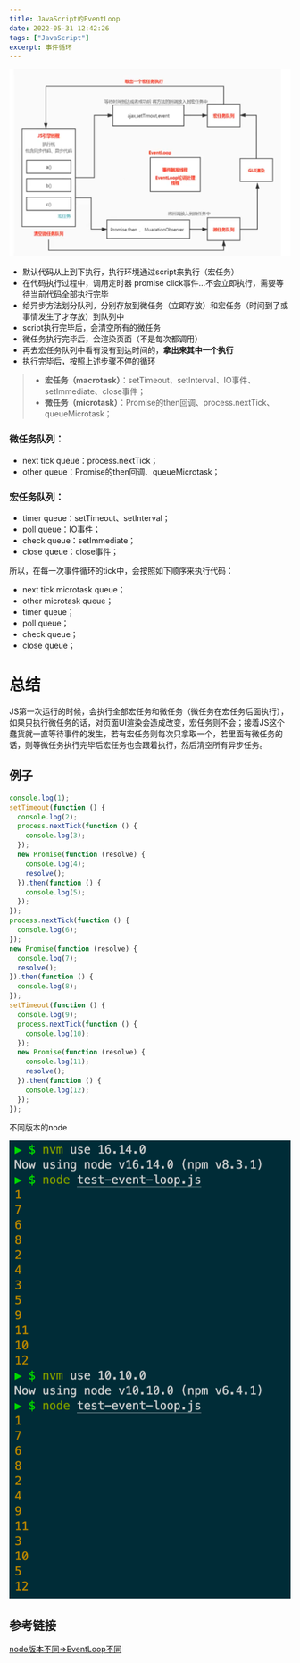 ```yaml
---
title: JavaScript的EventLoop
date: 2022-05-31 12:42:26
tags: ["JavaScript"]
excerpt: 事件循环
---
```


![2e887b16a7f5ff9c7a5c3a34b4d8f610.png](https://raw.githubusercontent.com/Hbisedm/my-blob-picGo/main/img/202205312217046.png)

- 默认代码从上到下执行，执行环境通过script来执行（宏任务）
- 在代码执行过程中，调用定时器 promise click事件…不会立即执行，需要等待当前代码全部执行完毕
- 给异步方法划分队列，分别存放到微任务（立即存放）和宏任务（时间到了或事情发生了才存放）到队列中
- script执行完毕后，会清空所有的微任务
- 微任务执行完毕后，会渲染页面（不是每次都调用）
- 再去宏任务队列中看有没有到达时间的，**拿出来其中一个执行**
- 执行完毕后，按照上述步骤不停的循环

> - **宏任务（macrotask）**：setTimeout、setInterval、IO事件、setImmediate、close事件；
> - **微任务（microtask）**：Promise的then回调、process.nextTick、queueMicrotask；

### 微任务队列：

- next tick queue：process.nextTick；
- other queue：Promise的then回调、queueMicrotask；

### 宏任务队列：

- timer queue：setTimeout、setInterval；
- poll queue：IO事件；
- check queue：setImmediate；
- close queue：close事件；

所以，在每一次事件循环的tick中，会按照如下顺序来执行代码：

- next tick microtask queue；
- other microtask queue；
- timer queue；
- poll queue；
- check queue；
- close queue；

# 总结

JS第一次运行的时候，会执行全部宏任务和微任务（微任务在宏任务后面执行），如果只执行微任务的话，对页面UI渲染会造成改变，宏任务则不会；接着JS这个蠢货就一直等待事件的发生，若有宏任务则每次只拿取一个，若里面有微任务的话，则等微任务执行完毕后宏任务也会跟着执行，然后清空所有异步任务。



## 例子

```js
console.log(1);
setTimeout(function () {
  console.log(2);
  process.nextTick(function () {
    console.log(3);
  });
  new Promise(function (resolve) {
    console.log(4);
    resolve();
  }).then(function () {
    console.log(5);
  });
});
process.nextTick(function () {
  console.log(6);
});
new Promise(function (resolve) {
  console.log(7);
  resolve();
}).then(function () {
  console.log(8);
});
setTimeout(function () {
  console.log(9);
  process.nextTick(function () {
    console.log(10);
  });
  new Promise(function (resolve) {
    console.log(11);
    resolve();
  }).then(function () {
    console.log(12);
  });
});
```

不同版本的node

![image-20220601085234622](https://raw.githubusercontent.com/Hbisedm/my-blob-picGo/main/img/202206010853403.png)



## 参考链接

[node版本不同=>EventLoop不同](https://juejin.cn/post/7102417462406168607)